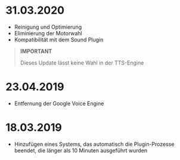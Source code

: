 # 31.03.2020

- Reinigung und Optimierung
- Eliminierung der Motorwahl
- Kompatibilität mit dem Sound Plugin

>**IMPORTANT**
>
>Dieses Update lässt keine Wahl in der TTS-Engine


# 23.04.2019

- Entfernung der Google Voice Engine

# 18.03.2019

- Hinzufügen eines Systems, das automatisch die Plugin-Prozesse beendet, die länger als 10 Minuten ausgeführt wurden
